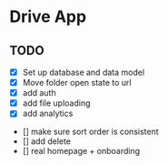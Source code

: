 # Drive App

## TODO

- [x] Set up database and data model
- [x] Move folder open state to url
- [x] add auth
- [x] add file uploading
- [x] add analytics
- [] make sure sort order is consistent
- [] add delete
- [] real homepage + onboarding
